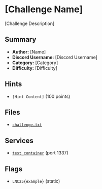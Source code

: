 # [Challenge Name]
[Challenge Description]

## Summary
- **Author:** [Name]
- **Discord Username:** [Discord Username]
- **Category:** [Category]
- **Difficulty:** [Difficulty]

## Hints
- `[Hint Content]` (100 points)

## Files
- [`challenge.txt`](./dist/challenge.txt)


## Services
- [`test_container`](./service/test_container) (port 1337)


## Flags
- `LNC25{example}` (static)